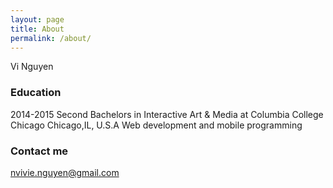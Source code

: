 ```yaml
---
layout: page
title: About
permalink: /about/
---
```


Vi Nguyen

### Education
2014-2015
Second Bachelors in Interactive Art & Media at Columbia College Chicago
Chicago,IL, U.S.A
Web development and mobile programming


### Contact me

[nvivie.nguyen@gmail.com](mailto:email@domain.com)
